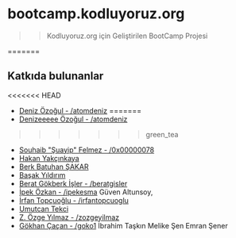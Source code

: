 # bootcamp.kodluyoruz.org

>> Kodluyoruz.org için Geliştirilen BootCamp Projesi

=======
## Katkıda bulunanlar

<<<<<<< HEAD
* [Deniz Özoğul - /atomdeniz](https://www.github.com/atomdeniz)
=======
* [Denizeeeee Özoğul - /atomdeniz](https://www.github.com/atomdeniz)
>>>>>>> green_tea
* [Souhaib "Şuayip" Felmez - /0x00000078](https://www.github.com/0x00000078)
* [Hakan Yakçınkaya](https://github.com/hakanyalcinkaya)
* [Berk Batuhan ŞAKAR](https://github.com/berkbatuhans)
* [Başak Yıldırım](https://github.com/basakyildirim) 
* [Berat Gökberk İşler - /beratgisler](https://github.com/beratgisler)
* [İpek Özkan - /ipekesma](https://github.com/ipekesma)
Güven Altunsoy,
* [İrfan Topçuoğlu - /irfantopcuoglu](https://github.com/irfantopcuoglu)
* [Umutcan Tekci](https://github.com/umutct13)
* [Z. Özge Yılmaz - /zozgeyilmaz](https://github.com/zozgeyilmaz)
* [Gökhan Çaçan - /goko1](https://github.com/goko1)
İbrahim Taşkın
Melike Şen
Emran Şener
